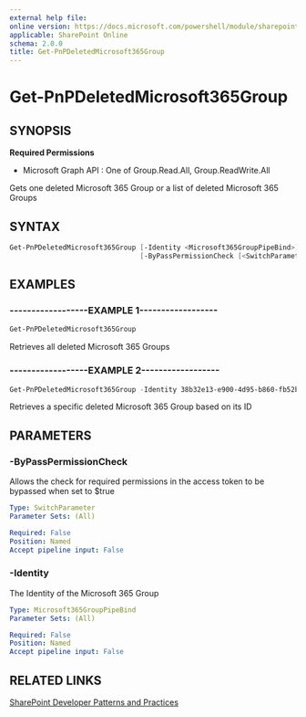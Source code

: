 ```yaml
---
external help file:
online version: https://docs.microsoft.com/powershell/module/sharepoint-pnp/get-pnpdeletedmicrosoft365group
applicable: SharePoint Online
schema: 2.0.0
title: Get-PnPDeletedMicrosoft365Group
---
```


# Get-PnPDeletedMicrosoft365Group

## SYNOPSIS

**Required Permissions**

  * Microsoft Graph API : One of Group.Read.All, Group.ReadWrite.All

Gets one deleted Microsoft 365 Group or a list of deleted Microsoft 365 Groups

## SYNTAX 

```powershell
Get-PnPDeletedMicrosoft365Group [-Identity <Microsoft365GroupPipeBind>]
                                [-ByPassPermissionCheck [<SwitchParameter>]]
```

## EXAMPLES

### ------------------EXAMPLE 1------------------
```powershell
Get-PnPDeletedMicrosoft365Group
```

Retrieves all deleted Microsoft 365 Groups

### ------------------EXAMPLE 2------------------
```powershell
Get-PnPDeletedMicrosoft365Group -Identity 38b32e13-e900-4d95-b860-fb52bc07ca7f
```

Retrieves a specific deleted Microsoft 365 Group based on its ID

## PARAMETERS

### -ByPassPermissionCheck
Allows the check for required permissions in the access token to be bypassed when set to $true

```yaml
Type: SwitchParameter
Parameter Sets: (All)

Required: False
Position: Named
Accept pipeline input: False
```

### -Identity
The Identity of the Microsoft 365 Group

```yaml
Type: Microsoft365GroupPipeBind
Parameter Sets: (All)

Required: False
Position: Named
Accept pipeline input: False
```

## RELATED LINKS

[SharePoint Developer Patterns and Practices](https://aka.ms/sppnp)